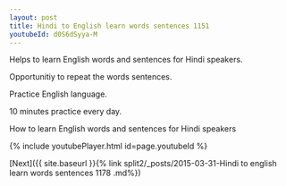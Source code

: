 ```yaml
---
layout: post
title: Hindi to English learn words sentences 1151 
youtubeId: d0S6dSyya-M
---
```

 
 
Helps to learn English words and sentences for Hindi speakers.

Opportunitiy to repeat the words sentences. 

Practice English language. 
 
10 minutes practice every day. 
 
How to learn English words and sentences for Hindi speakers 
 
{% include youtubePlayer.html id=page.youtubeId %}
 
 
[Next]({{ site.baseurl }}{% link  split2/_posts/2015-03-31-Hindi to english learn words sentences 1178 .md%})
 
